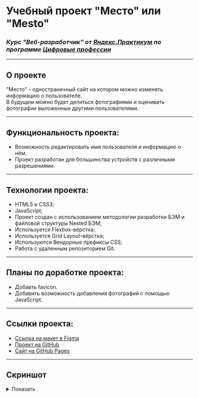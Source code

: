 # Учебный проект "Место" или "Mesto"
### _Курс "Веб-разработчик" от [Яндекс.Практикум](https://practicum.yandex.ru/web/) по программе [Цифровые профессии](https://profidigital.gosuslugi.ru/)_
---

## О проекте
"Место" - одностраничный сайт на котором можно изменять информацию о пользователе.<br/>
В будущем можно будет делиться фотографиями и оценивать фотографии выложенные другими пользователями.<br/>

---

## Функциональность проекта:
* Возможность редактировать имя пользователя и информацию о нём.
* Проект разработан для большинства устройств с различными разрешениями.

---

## Технологии проекта:
* HTML5 и CSS3;
* JavaScript;
* Проект создан с использованием методологии разработки БЭМ и файловой структуры Nested БЭМ;
* Используется Flexbox-вёрстка;
* Используется Grid Layout-вёрстка;
* Используются Вендорные префиксы CSS;
* Работа с удаленным репозиторием Git.

---

## Планы по доработке проекта:
* Добавть favicon.
* Добавить возможность добавления фотографий с помощью JavaScript.

---

## Ссылки проекта:
* [Ссылка на макет в Figma](https://www.figma.com/file/2cn9N9jSkmxD84oJik7xL7/JavaScript.-Sprint-4?node-id=0%3A1)
* [Проект на GitHub](https://github.com/elicrock/mesto)
* [Сайт на GitHub Pages](https://elicrock.github.io/mesto/)

---

## Скриншот
<details>
<summary>Показать</summary>

[![Mesto](https://user-images.githubusercontent.com/51034216/218524494-78f3ada9-b759-420f-8917-793cab3ab725.png)](https://elicrock.github.io/mesto/)

</details>
